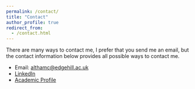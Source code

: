 ```yaml
---
permalink: /contact/
title: "Contact"
author_profile: true
redirect_from: 
  - /contact.html
---
```


There are many ways to contact me, I prefer that you send me an email, but the contact information below provides all possible ways to contact me.

- Email: [althamc@edgehill.ac.uk](mailto:althamc@edgehill.ac.uk)
- [LinkedIn](https://www.linkedin.com/in/callumaltham/)
- [Academic Profile](https://research.edgehill.ac.uk/en/persons/callum-altham)